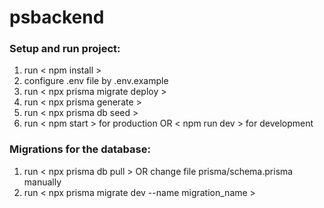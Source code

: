 # psbackend

### Setup and run project:
1. run < npm install >
2. configure .env file by .env.example
3. run < npx prisma migrate deploy >
4. run < npx prisma generate >
5. run < npx prisma db seed >
6. run < npm start > for production OR < npm run dev > for development

### Migrations for the database:
1. run < npx prisma db pull > OR change file prisma/schema.prisma manually
2. run < npx prisma migrate dev --name migration_name >